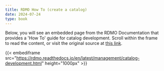 ```yaml
---
title: RDMO How To (create a catalog)
date: 2024-07-24
type: book
---    
```

<!--Erst wenn es mehr Punkte gibt, headings nutzen, die dann rechts im Menu stehen -->
<!-- ## Embedded RDMO "How To guide" for catalog development -->

Below, you will see an embedded page from the RDMO Documentation that provides a 'How To' guide for catalog development. Scroll within the frame to read the content, or visit the original source at 
<a href="https://rdmo.readthedocs.io/en/latest/management/catalog-development.html">
this link</a>.

{{< embediframe src="https://rdmo.readthedocs.io/en/latest/management/catalog-development.html" height="1000px" >}}
